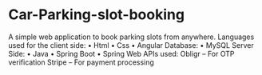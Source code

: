 # Car-Parking-slot-booking
A simple web application to book parking slots from anywhere. 
Languages used for the client side: 
• Html
• Css
• Angular
Database: 
• MySQL
Server Side:
• Java
• Spring Boot
• Spring Web
APIs used:
Obligr – For OTP verification
Stripe – For payment processing
